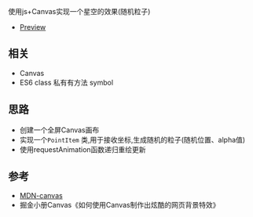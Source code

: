 使用js+Canvas实现一个星空的效果(随机粒子)  
- [Preview](https://leoooy.github.io/CanvasDemo/)
## 相关
- Canvas
- ES6 class 私有有方法 symbol

## 思路
- 创建一个全屏Canvas画布
- 实现一个``` PointItem ``` 类,用于接收坐标,生成随机的粒子(随机位置、alpha值)
- 使用requestAnimation函数递归重绘更新

## 参考
- [MDN-canvas](https://developer.mozilla.org/zh-CN/docs/Web/API/Canvas_API/Tutorial)
- 掘金小册Canvas《如何使用Canvas制作出炫酷的网页背景特效》